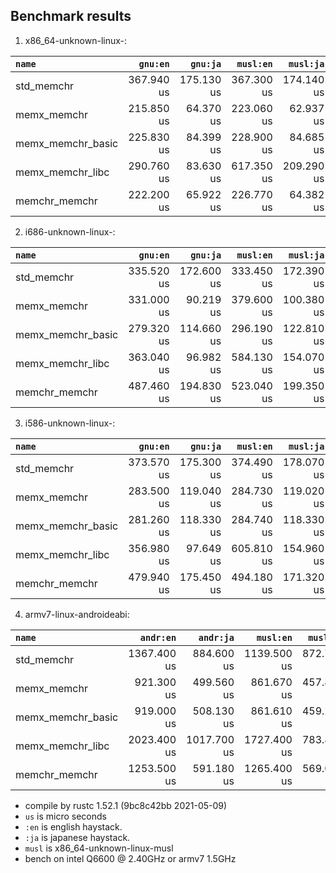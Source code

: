 ## Benchmark results

  1. x86_64-unknown-linux-:

|         `name`          |  `gnu:en`   |  `gnu:ja`   |  `musl:en`  |  `musl:ja`  |
|:------------------------|------------:|------------:|------------:|------------:|
| std_memchr              |  367.940 us |  175.130 us |  367.300 us |  174.140 us |
| memx_memchr             |  215.850 us |   64.370 us |  223.060 us |   62.937 us |
| memx_memchr_basic       |  225.830 us |   84.399 us |  228.900 us |   84.685 us |
| memx_memchr_libc        |  290.760 us |   83.630 us |  617.350 us |  209.290 us |
| memchr_memchr           |  222.200 us |   65.922 us |  226.770 us |   64.382 us |

  2. i686-unknown-linux-:

|         `name`          |  `gnu:en`   |  `gnu:ja`   |  `musl:en`  |  `musl:ja`  |
|:------------------------|------------:|------------:|------------:|------------:|
| std_memchr              |  335.520 us |  172.600 us |  333.450 us |  172.390 us |
| memx_memchr             |  331.000 us |   90.219 us |  379.600 us |  100.380 us |
| memx_memchr_basic       |  279.320 us |  114.660 us |  296.190 us |  122.810 us |
| memx_memchr_libc        |  363.040 us |   96.982 us |  584.130 us |  154.070 us |
| memchr_memchr           |  487.460 us |  194.830 us |  523.040 us |  199.350 us |

  3. i586-unknown-linux-:

|         `name`          |  `gnu:en`   |  `gnu:ja`   |  `musl:en`  |  `musl:ja`  |
|:------------------------|------------:|------------:|------------:|------------:|
| std_memchr              |  373.570 us |  175.300 us |  374.490 us |  178.070 us |
| memx_memchr             |  283.500 us |  119.040 us |  284.730 us |  119.020 us |
| memx_memchr_basic       |  281.260 us |  118.330 us |  284.740 us |  118.330 us |
| memx_memchr_libc        |  356.980 us |   97.649 us |  605.810 us |  154.960 us |
| memchr_memchr           |  479.940 us |  175.450 us |  494.180 us |  171.320 us |

  4. armv7-linux-androideabi:

|         `name`          |  `andr:en`  |  `andr:ja`  |  `musl:en`  |  `musl:ja`  |
|:------------------------|------------:|------------:|------------:|------------:|
| std_memchr              | 1367.400 us |  884.600 us | 1139.500 us |  872.730 us |
| memx_memchr             |  921.300 us |  499.560 us |  861.670 us |  457.810 us |
| memx_memchr_basic       |  919.000 us |  508.130 us |  861.610 us |  459.260 us |
| memx_memchr_libc        | 2023.400 us | 1017.700 us | 1727.400 us |  783.800 us |
| memchr_memchr           | 1253.500 us |  591.180 us | 1265.400 us |  569.050 us |

- compile by rustc 1.52.1 (9bc8c42bb 2021-05-09)
- `us` is micro seconds
- `:en` is english haystack.
- `:ja` is japanese haystack.
- `musl` is x86_64-unknown-linux-musl
- bench on intel Q6600 @ 2.40GHz or armv7 1.5GHz

